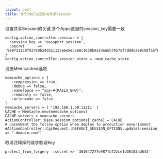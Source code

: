 ```yaml
---
layout: post
title: 多个Rails应用间共享Session
---
```


设置共享Session的关键,多个Apps这里的session_key需要一致
<pre><code>config.action_controller.session = {
  :session_key => 'passport_session',
  :secret      => '9e973115bf92789b246b21135a6e5ecce8c1668b9a3dea6b7857af7dd9cae0c9dfabf0c8fc500eaeee260acb1f0620915258bff1f2e10978841ecaced39acdf2'
}
config.action_controller.session_store = :mem_cache_store
</code></pre>
设置Memcached选项
<pre><code>memcache_options = {
   :compression => true,
   :debug => false,
   :namespace => "app-#{RAILS_ENV}",
   :readonly => false,
   :urlencode => false
}
memcache_servers = [ '192.168.1.50:11211' ]
CACHE = MemCache.new(memcache_options)
CACHE.servers = memcache_servers
ActionController::Base.session_options[:cache] = CACHE
# uncomment the follow option when deploy to production envorinment
#ActionController::CgiRequest::DEFAULT_SESSION_OPTIONS.update(:session_domain => ".domain.com")</code></pre>
取消注释掉的请求验证Key
<pre><code>protect_from_forgery  :secret => '361047277e987fb722ce1d36153ad543'</code></pre>
